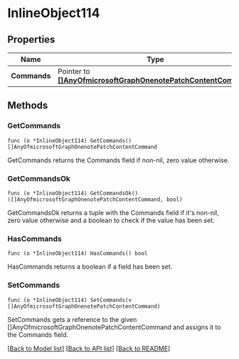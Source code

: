 # InlineObject114

## Properties

Name | Type | Description | Notes
------------ | ------------- | ------------- | -------------
**Commands** | Pointer to [**[]AnyOfmicrosoftGraphOnenotePatchContentCommand**](anyOf&lt;microsoft.graph.onenotePatchContentCommand&gt;.md) |  | [optional] 

## Methods

### GetCommands

`func (o *InlineObject114) GetCommands() []AnyOfmicrosoftGraphOnenotePatchContentCommand`

GetCommands returns the Commands field if non-nil, zero value otherwise.

### GetCommandsOk

`func (o *InlineObject114) GetCommandsOk() ([]AnyOfmicrosoftGraphOnenotePatchContentCommand, bool)`

GetCommandsOk returns a tuple with the Commands field if it's non-nil, zero value otherwise
and a boolean to check if the value has been set.

### HasCommands

`func (o *InlineObject114) HasCommands() bool`

HasCommands returns a boolean if a field has been set.

### SetCommands

`func (o *InlineObject114) SetCommands(v []AnyOfmicrosoftGraphOnenotePatchContentCommand)`

SetCommands gets a reference to the given []AnyOfmicrosoftGraphOnenotePatchContentCommand and assigns it to the Commands field.


[[Back to Model list]](../README.md#documentation-for-models) [[Back to API list]](../README.md#documentation-for-api-endpoints) [[Back to README]](../README.md)


